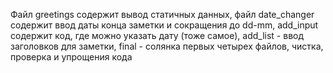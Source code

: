 Файл greetings содержит вывод статичных данных, файл date_changer содержит ввод даты конца заметки и сокращения до dd-mm, add_input содержит код, где можно указать дату (тоже самое), add_list - ввод заголовков для заметки, final - солянка первых четырех файлов, чистка, проверка и упрощения кода
